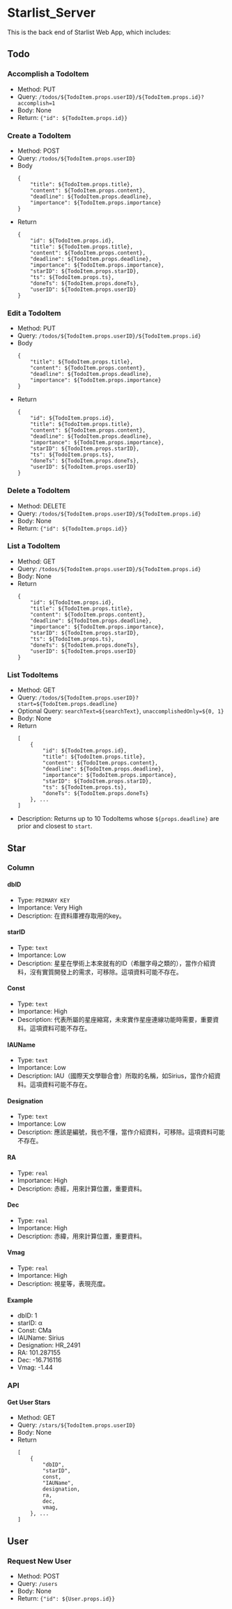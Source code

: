 # Starlist_Server

This is the back end of Starlist Web App, which includes:

## Todo
### Accomplish a TodoItem
+ Method: PUT
+ Query: `/todos/${TodoItem.props.userID}/${TodoItem.props.id}?accomplish=1`
+ Body: None
+ Return: `{"id": ${TodoItem.props.id}}`

### Create a TodoItem
+ Method: POST
+ Query: `/todos/${TodoItem.props.userID}`
+ Body
	```
	{
		"title": ${TodoItem.props.title},
		"content": ${TodoItem.props.content},
		"deadline": ${TodoItem.props.deadline},
		"importance": ${TodoItem.props.importance}
	}
	```
+ Return
	```
	{
		"id": ${TodoItem.props.id},
		"title": ${TodoItem.props.title},
		"content": ${TodoItem.props.content},
		"deadline": ${TodoItem.props.deadline},
		"importance": ${TodoItem.props.importance},
		"starID": ${TodoItem.props.starID},
		"ts": ${TodoItem.props.ts},
		"doneTs": ${TodoItem.props.doneTs},
		"userID": ${TodoItem.props.userID}
	}
	```

### Edit a TodoItem
+ Method: PUT
+ Query: `/todos/${TodoItem.props.userID}/${TodoItem.props.id}`
+ Body
	```
	{
		"title": ${TodoItem.props.title},
		"content": ${TodoItem.props.content},
		"deadline": ${TodoItem.props.deadline},
		"importance": ${TodoItem.props.importance}
	}
	```
+ Return
	```
	{
		"id": ${TodoItem.props.id},
		"title": ${TodoItem.props.title},
		"content": ${TodoItem.props.content},
		"deadline": ${TodoItem.props.deadline},
		"importance": ${TodoItem.props.importance},
		"starID": ${TodoItem.props.starID},
		"ts": ${TodoItem.props.ts},
		"doneTs": ${TodoItem.props.doneTs},
		"userID": ${TodoItem.props.userID}
	}
	```


### Delete a TodoItem
+ Method: DELETE
+ Query: `/todos/${TodoItem.props.userID}/${TodoItem.props.id}`
+ Body: None
+ Return: `{"id": ${TodoItem.props.id}}`

### List a TodoItem
+ Method: GET
+ Query: `/todos/${TodoItem.props.userID}/${TodoItem.props.id}`
+ Body: None
+ Return
	```
	{
		"id": ${TodoItem.props.id},
		"title": ${TodoItem.props.title},
		"content": ${TodoItem.props.content},
		"deadline": ${TodoItem.props.deadline},
		"importance": ${TodoItem.props.importance},
		"starID": ${TodoItem.props.starID},
		"ts": ${TodoItem.props.ts},
		"doneTs": ${TodoItem.props.doneTs},
		"userID": ${TodoItem.props.userID}
	}
	```

### List TodoItems
+ Method: GET
+ Query: `/todos/${TodoItem.props.userID}?start=${TodoItem.props.deadline}`
+ Optional Query: `searchText=${searchText}`, `unaccomplishedOnly=${0, 1}`
+ Body: None
+ Return
	```
	[
		{
			"id": ${TodoItem.props.id},
			"title": ${TodoItem.props.title},
			"content": ${TodoItem.props.content},
			"deadline": ${TodoItem.props.deadline},
			"importance": ${TodoItem.props.importance},
			"starID": ${TodoItem.props.starID},
			"ts": ${TodoItem.props.ts},
			"doneTs": ${TodoItem.props.doneTs}
		}, ...
	]
	```
+ Description: Returns up to 10 TodoItems whose `${props.deadline}` are prior and closest to `start`.

## Star
### Column
#### dbID
+ Type: `PRIMARY KEY`
+ Importance: Very High
+ Description: 在資料庫裡存取用的key。

#### starID
+ Type: `text`
+ Importance: Low
+ Description: 星星在學術上本來就有的ID（希臘字母之類的），當作介紹資料，沒有實質開發上的需求，可移除。這項資料可能不存在。

#### Const
+ Type: `text`
+ Importance: High
+ Description: 代表所屬的星座縮寫，未來實作星座連線功能時需要，重要資料。這項資料可能不存在。

#### IAUName
+ Type: `text`
+ Importance: Low
+ Description: IAU（國際天文學聯合會）所取的名稱，如Sirius，當作介紹資料。這項資料可能不存在。

#### Designation
+ Type: `text`
+ Importance: Low
+ Description: 應該是編號，我也不懂，當作介紹資料，可移除。這項資料可能不存在。

#### RA
+ Type: `real`
+ Importance: High
+ Description: 赤經，用來計算位置，重要資料。

#### Dec
+ Type: `real`
+ Importance: High
+ Description: 赤緯，用來計算位置，重要資料。

#### Vmag
+ Type: `real`
+ Importance: High
+ Description: 視星等，表現亮度。

#### Example
+ dbID: 1
+ starID: α
+ Const: CMa
+ IAUName: Sirius
+ Designation: HR_2491
+ RA: 101.287155
+ Dec: -16.716116
+ Vmag: -1.44

### API
#### Get User Stars
+ Method: GET
+ Query: `/stars/${TodoItem.props.userID}`
+ Body: None
+ Return
	```
	[
		{
			"dbID",
			"starID",
			const,
			"IAUName",
			designation,
			ra,
			dec,
			vmag, 
		}, ...
	]
	```

## User
### Request New User
+ Method: POST
+ Query: `/users`
+ Body: None
+ Return: `{"id": ${User.props.id}}`
